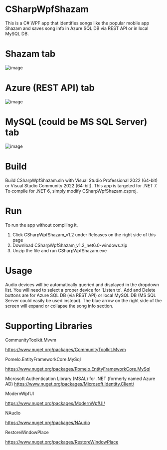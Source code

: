 # CSharpWpfShazam
This is a C# WPF app that identifies songs like the popular mobile app Shazam and saves song info in Azure SQL DB via REST API or in local MySQL DB.

# Shazam tab
![image](https://github.com/psun247/CSharpWpfShazam/assets/31531761/014e1450-94ab-4ea9-99ea-b9ada5da0d1b)

# Azure (REST API) tab
![image](https://github.com/psun247/CSharpWpfShazam/assets/31531761/74e29665-d048-4b66-a3e1-763eac83026e)

# MySQL (could be MS SQL Server) tab
![image](https://github.com/psun247/CSharpWpfShazam/assets/31531761/1ff3a4bb-dfbf-4db8-9c9b-ab04ed575198)

# Build
Build CSharpWpfShazam.sln with Visual Studio Professional 2022 (64-bit) or Visual Studio Community 2022 (64-bit).  This app is targeted for .NET 7. To compile for .NET 6, simply modify CSharpWpfShazam.csproj.

# Run
To run the app without compiling it,
1. Click CSharpWpfShazam_v1.2 under Releases on the right side of this page
2. Download CSharpWpfShazam_v1.2_net6.0-windows.zip
3. Unzip the file and run CSharpWpfShazam.exe

# Usage
Audio devices will be automatically queried and displayed in the dropdown list.  You will need to select a proper device for 'Listen to'.  Add and Delete buttons are for Azure SQL DB (via REST API) or local MySQL DB (MS SQL Server could easily be used instead). The blue arrow on the right side of the screen will expand or collapse the song info section.

# Supporting Libraries
CommunityToolkit.Mvvm
 
https://www.nuget.org/packages/CommunityToolkit.Mvvm

Pomelo.EntityFrameworkCore.MySql

https://www.nuget.org/packages/Pomelo.EntityFrameworkCore.MySql

Microsoft Authentication Library (MSAL) for .NET (formerly named Azure AD)
https://www.nuget.org/packages/Microsoft.Identity.Client/
 
ModernWpfUI
 
https://www.nuget.org/packages/ModernWpfUI/

NAudio

https://www.nuget.org/packages/NAudio
 
RestoreWindowPlace

https://www.nuget.org/packages/RestoreWindowPlace
